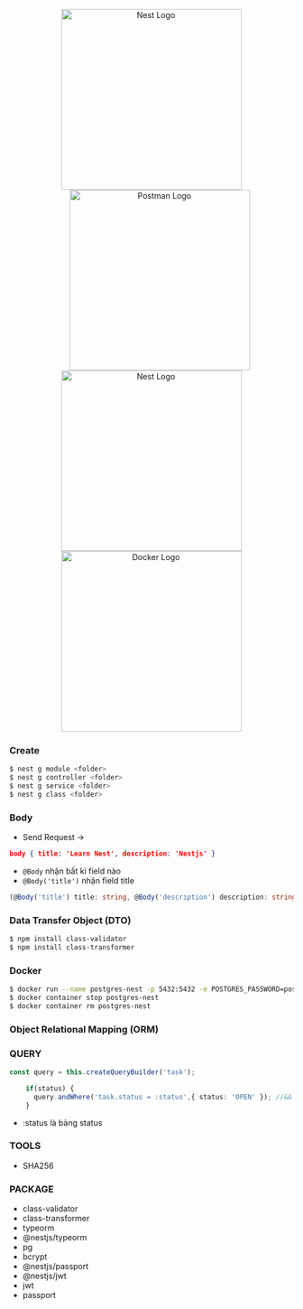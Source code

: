 <p align="center">
  <a href="http://nestjs.com/" target="blank"><img src="https://nestjs.com/img/logo_text.svg" width="320" alt="Nest Logo" /></a>
  <br />
   <a href="http://postman.com/" target="blank"><img src="https://camo.githubusercontent.com/cfe0dd83317c9b523c7f3d8911ee61eb1e2fc869a64a8b6ae075c2fd6e5b17cd/68747470733a2f2f6173736574732e676574706f73746d616e2e636f6d2f636f6d6d6f6e2d73686172652f706f73746d616e2d6c6f676f2d686f72697a6f6e74616c2d333230783133322e706e67" width="320" alt="Postman Logo" style="margin-left: 30px;" /></a>
   <br />
   <a href="https://www.postgresql.org/" target="blank"><img src="https://icon-library.com/images/postgresql-icon/postgresql-icon-20.jpg" width="320" alt="Nest Logo" /></a>
   <br />
    <a href="https://www.docker.com/" target="blank"><img src="https://upload.wikimedia.org/wikipedia/commons/thumb/4/4e/Docker_%28container_engine%29_logo.svg/1280px-Docker_%28container_engine%29_logo.svg.png" width="320" alt="Docker Logo" /></a>
   
</p>

[circleci-image]: https://img.shields.io/circleci/build/github/nestjs/nest/master?token=abc123def456
[circleci-url]: https://circleci.com/gh/nestjs/nest


### Create
```bash
$ nest g module <folder>
$ nest g controller <folder>
$ nest g service <folder>
$ nest g class <folder>

```

### Body
- Send Request ->
```json
body { title: 'Learn Nest', description: 'Nestjs' }
```
- `@Body` nhận bất kì field nào
- `@Body('title')` nhận field title 
```ts
(@Body('title') title: string, @Body('description') description: string)
```
### Data Transfer Object (DTO)
```bash
$ npm install class-validator
$ npm install class-transformer
```
### Docker
```bash
$ docker run --name postgres-nest -p 5432:5432 -e POSTGRES_PASSWORD=postgres -d postgres
$ docker container stop postgres-nest
$ docker container rm postgres-nest
```

### Object Relational Mapping (ORM)

### QUERY
```ts
const query = this.createQueryBuilder('task');

    if(status) {
      query.andWhere('task.status = :status',{ status: 'OPEN' }); //&&
    }
```
- :status là bảng status

### TOOLS
- SHA256

### PACKAGE
- class-validator
- class-transformer
- typeorm
- @nestjs/typeorm
- pg
- bcrypt
- @nestjs/passport
- @nestjs/jwt
- jwt
- passport